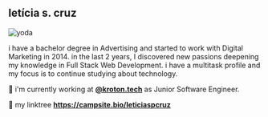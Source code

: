 ## letícia s. cruz
<img align="center" alt="yoda" src="https://media.giphy.com/media/2wGXK84nfEtR1JHe1H/giphy.gif">

i have a bachelor degree in Advertising and started to work with Digital Marketing in 2014.
in the last 2 years, I discovered new passions deepening my knowledge in Full Stack Web Development. 
i have a multitask profile and my focus is to continue studying about technology.

📌  i'm currently working at <a href="https://www.linkedin.com/company/kroton-tech/"><strong>@kroton.tech</strong></a> as Junior Software Engineer.

🔗 my linktree <strong>https://campsite.bio/leticiaspcruz</strong>
